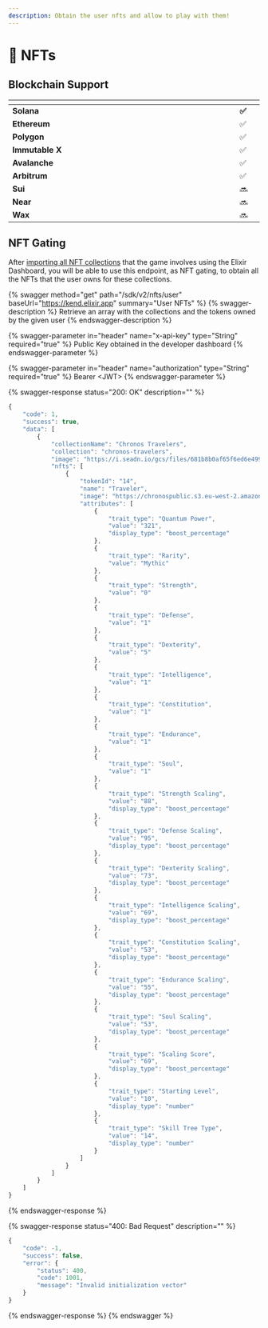 ```yaml
---
description: Obtain the user nfts and allow to play with them!
---
```


# 👾 NFTs

## Blockchain Support

<table><thead><tr><th width="536"></th><th></th><th data-hidden></th></tr></thead><tbody><tr><td><strong>Solana</strong></td><td><strong>✅</strong></td><td></td></tr><tr><td><strong>Ethereum</strong></td><td>✅</td><td></td></tr><tr><td><strong>Polygon</strong></td><td>✅</td><td></td></tr><tr><td><strong>Immutable X</strong></td><td>✅</td><td></td></tr><tr><td><strong>Avalanche</strong></td><td>✅</td><td></td></tr><tr><td><strong>Arbitrum</strong></td><td>✅</td><td></td></tr><tr><td><strong>Sui</strong></td><td>🔜</td><td></td></tr><tr><td><strong>Near</strong></td><td>🔜</td><td></td></tr><tr><td><strong>Wax</strong></td><td>🔜</td><td></td></tr></tbody></table>

## NFT Gating

After [importing all NFT collections](../../dashboard/import-NFTs/) that the game involves using the Elixir Dashboard, you will be able to use this endpoint, as NFT gating, to obtain all the NFTs that the user owns for these collections.

{% swagger method="get" path="/sdk/v2/nfts/user" baseUrl="https://kend.elixir.app" summary="User NFTs" %}
{% swagger-description %}
Retrieve an array with the collections and the tokens owned by the given user
{% endswagger-description %}

{% swagger-parameter in="header" name="x-api-key" type="String" required="true" %}
Public Key obtained in the developer dashboard
{% endswagger-parameter %}

{% swagger-parameter in="header" name="authorization" type="String" required="true" %}
Bearer \<JWT>
{% endswagger-parameter %}

{% swagger-response status="200: OK" description="" %}
```javascript
{
    "code": 1,
    "success": true,
    "data": [
        {
            "collectionName": "Chronos Travelers",
            "collection": "chronos-travelers",
            "image": "https://i.seadn.io/gcs/files/681b8b0af65f6ed6e49927b8c3d0d427.png?w=500&auto=format",
            "nfts": [
                {
                    "tokenId": "14",
                    "name": "Traveler",
                    "image": "https://chronospublic.s3.eu-west-2.amazonaws.com/travelers/redgenesis.gif",
                    "attributes": [
                        {
                            "trait_type": "Quantum Power",
                            "value": "321",
                            "display_type": "boost_percentage"
                        },
                        {
                            "trait_type": "Rarity",
                            "value": "Mythic"
                        },
                        {
                            "trait_type": "Strength",
                            "value": "0"
                        },
                        {
                            "trait_type": "Defense",
                            "value": "1"
                        },
                        {
                            "trait_type": "Dexterity",
                            "value": "5"
                        },
                        {
                            "trait_type": "Intelligence",
                            "value": "1"
                        },
                        {
                            "trait_type": "Constitution",
                            "value": "1"
                        },
                        {
                            "trait_type": "Endurance",
                            "value": "1"
                        },
                        {
                            "trait_type": "Soul",
                            "value": "1"
                        },
                        {
                            "trait_type": "Strength Scaling",
                            "value": "88",
                            "display_type": "boost_percentage"
                        },
                        {
                            "trait_type": "Defense Scaling",
                            "value": "95",
                            "display_type": "boost_percentage"
                        },
                        {
                            "trait_type": "Dexterity Scaling",
                            "value": "73",
                            "display_type": "boost_percentage"
                        },
                        {
                            "trait_type": "Intelligence Scaling",
                            "value": "69",
                            "display_type": "boost_percentage"
                        },
                        {
                            "trait_type": "Constitution Scaling",
                            "value": "53",
                            "display_type": "boost_percentage"
                        },
                        {
                            "trait_type": "Endurance Scaling",
                            "value": "55",
                            "display_type": "boost_percentage"
                        },
                        {
                            "trait_type": "Soul Scaling",
                            "value": "53",
                            "display_type": "boost_percentage"
                        },
                        {
                            "trait_type": "Scaling Score",
                            "value": "69",
                            "display_type": "boost_percentage"
                        },
                        {
                            "trait_type": "Starting Level",
                            "value": "10",
                            "display_type": "number"
                        },
                        {
                            "trait_type": "Skill Tree Type",
                            "value": "14",
                            "display_type": "number"
                        }
                    ]
                }
            ]
        }
    ]
}
```
{% endswagger-response %}

{% swagger-response status="400: Bad Request" description="" %}
```javascript
{
    "code": -1,
    "success": false,
    "error": {
        "status": 400,
        "code": 1001,
        "message": "Invalid initialization vector"
    }
}
```
{% endswagger-response %}
{% endswagger %}

